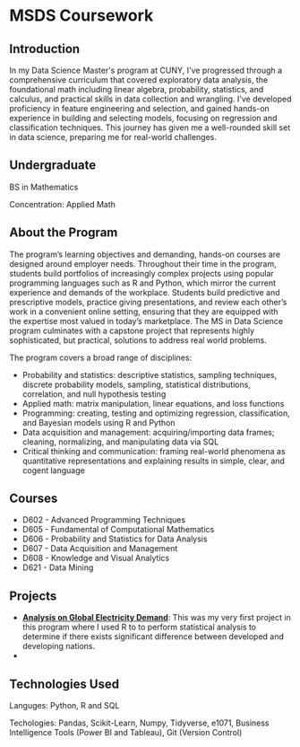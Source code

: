 # MSDS Coursework

## Introduction 

In my Data Science Master's program at CUNY, I've progressed through a comprehensive curriculum that covered exploratory data analysis, the foundational math including linear algebra, probability, statistics, and calculus, and practical skills in data collection and wrangling. I've developed proficiency in feature engineering and selection, and gained hands-on experience in building and selecting models, focusing on regression and classification techniques. This journey has given me a well-rounded skill set in data science, preparing me for real-world challenges.

## Undergraduate

BS in Mathematics 

Concentration: Applied Math

## About the Program

The program’s learning objectives and demanding, hands-on courses are designed around employer needs. Throughout their time in the program, students build portfolios of increasingly complex projects using popular programming languages such as R and Python, which mirror the current experience and demands of the workplace. Students build predictive and prescriptive models, practice giving presentations, and review each other’s work in a convenient online setting, ensuring that they are equipped with the expertise most valued in today’s marketplace. The MS in Data Science program culminates with a capstone project that represents highly sophisticated, but practical, solutions to address real world problems.

The program covers a broad range of disciplines:  

* Probability and statistics: descriptive statistics, sampling techniques, discrete probability models, sampling, statistical distributions, correlation, and null hypothesis testing 
* Applied math: matrix manipulation, linear equations, and loss functions 
* Programming: creating, testing and optimizing regression, classification, and Bayesian models using R and Python 
* Data acquisition and management: acquiring/importing data frames; cleaning, normalizing, and manipulating data via SQL 
* Critical thinking and communication: framing real-world phenomena as quantitative representations and explaining results in simple, clear, and cogent language

## Courses

* D602 - Advanced Programming Techniques
* D605 - Fundamental of Computational Mathematics
* D606 - Probability and Statistics for Data Analysis
* D607 - Data Acquisition and Management
* D608 - Knowledge and Visual Analytics
* D621 - Data Mining


## Projects

- **[Analysis on Global Electricity Demand]([link-to-project](https://rpubs.com/nick_clim04/1039314))**:
  This was my very first project in this program where I used R to to perform statistical analysis to determine if there exists significant difference between developed and developing nations.
- 

## Technologies Used

Languges: Python, R and SQL

Techologies: Pandas, Scikit-Learn, Numpy, Tidyverse, e1071, Business Intelligence Tools (Power BI and Tableau), Git (Version Control)

